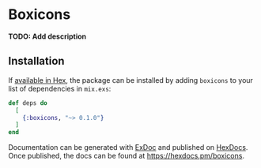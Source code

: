 # Boxicons

**TODO: Add description**

## Installation

If [available in Hex](https://hex.pm/docs/publish), the package can be installed
by adding `boxicons` to your list of dependencies in `mix.exs`:

```elixir
def deps do
  [
    {:boxicons, "~> 0.1.0"}
  ]
end
```

Documentation can be generated with [ExDoc](https://github.com/elixir-lang/ex_doc)
and published on [HexDocs](https://hexdocs.pm). Once published, the docs can
be found at <https://hexdocs.pm/boxicons>.

